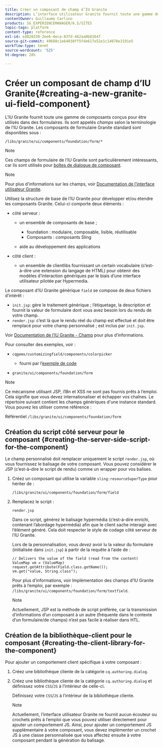 ```yaml
---
title: Créer un composant de champ d’IU Granite
description: L’interface utilisateur Granite fournit toute une gamme de composants conçus pour être utilisés dans les formulaires, appelés champs.
contentOwner: Guillaume Carlino
products: SG_EXPERIENCEMANAGER/6.5/SITES
topic-tags: platform
content-type: reference
exl-id: e4820330-2ee6-4eca-83fd-462aa0b83647
source-git-commit: 49688c1e64038ff5fde617e52e1c14878e3191e5
workflow-type: tm+mt
source-wordcount: '525'
ht-degree: 28%

---
```


# Créer un composant de champ d’IU Granite{#creating-a-new-granite-ui-field-component}

L’IU Granite fournit toute une gamme de composants conçus pour être utilisés dans des formulaires. Ils sont appelés *champs* selon la terminologie de l’IU Granite. Les composants de formulaire Granite standard sont disponibles sous :

`/libs/granite/ui/components/foundation/form/*`

>[!NOTE]
>
>Ces champs de formulaire de l’IU Granite sont particulièrement intéressants, car ils sont utilisés pour [boîtes de dialogue de composant](/help/sites-developing/developing-components.md).

>[!NOTE]
>
>Pour plus d’informations sur les champs, voir [Documentation de l’interface utilisateur Granite](https://developer.adobe.com/experience-manager/reference-materials/6-5/granite-ui/api/jcr_root/libs/granite/ui/index.html).

Utilisez la structure de base de l’IU Granite pour développer et/ou étendre les composants Granite. Celui-ci comporte deux éléments :

* côté serveur :

   * un ensemble de composants de base ;

      * foundation : modulaire, composable, lisible, réutilisable
      * Composants : composants Sling

   * aide au développement des applications

* côté client :

   * un ensemble de clientlibs fournissant un certain vocabulaire (c’est-à-dire une extension du langage de HTML) pour obtenir des modèles d’interaction génériques par le biais d’une interface utilisateur pilotée par Hypermedia.

Le composant d’IU Granite générique `field` se compose de deux fichiers d’intérêt :

* `init.jsp`: gère le traitement générique ; l’étiquetage, la description et fournit la valeur de formulaire dont vous avez besoin lors du rendu de votre champ.
* `render.jsp`: c’est là que le rendu réel du champ est effectué et doit être remplacé pour votre champ personnalisé ; est inclus par `init.jsp`.

Voir [Documentation de l’IU Granite - Champ](https://developer.adobe.com/experience-manager/reference-materials/6-5/granite-ui/api/jcr_root/libs/granite/ui/components/foundation/form/field/index.html) pour plus d’informations.

Pour consulter des exemples, voir :

* `cqgems/customizingfield/components/colorpicker`

   * fourni par l’[exemple de code](/help/sites-developing/developing-components-samples.md#code-sample-how-to-customize-dialog-fields)

* `granite/ui/components/foundation/form`

>[!NOTE]
>
>Ce mécanisme utilisant JSP, i18n et XSS ne sont pas fournis prêts à l’emploi. Cela signifie que vous devez internationaliser et échapper vos chaînes. Le répertoire suivant contient les champs génériques d&#39;une instance standard. Vous pouvez les utiliser comme référence :
>
>Référentiel `/libs/granite/ui/components/foundation/form`

## Création du script côté serveur pour le composant {#creating-the-server-side-script-for-the-component}

Le champ personnalisé doit remplacer uniquement le script `render.jsp`, où vous fournissez le balisage de votre composant. Vous pouvez considérer le JSP (c’est-à-dire le script de rendu) comme un wrapper pour vos balises.

1. Créez un composant qui utilise la variable `sling:resourceSuperType` pour hériter de :

   `/libs/granite/ui/components/foundation/form/field`

1. Remplacez le script :

   `render.jsp`

   Dans ce script, générez le balisage hypermédia (c’est-à-dire enrichi, contenant l’abordage hypermédia) afin que le client sache interagir avec l’élément généré. Cela doit respecter le style de codage côté serveur de l’IU Granite.

   Lors de la personnalisation, vous *devez* avoir lu la valeur du formulaire (initialisée dans `init.jsp`) à partir de la requête à l’aide de :

   ```
   // Delivers the value of the field (read from the content)
   ValueMap vm = (ValueMap) request.getAttribute(Field.class.getName());
   vm.get("value, String.class");
   ```

   Pour plus d’informations, voir Implémentation des champs d’IU Granite prêts à l’emploi, par exemple : `/libs/granite/ui/components/foundation/form/textfield`.

   >[!NOTE]
   >
   >Actuellement, JSP est la méthode de script préférée, car la transmission d’informations d’un composant à un autre (fréquente dans le contexte d’un formulaire/de champs) n’est pas facile à réaliser dans HTL.

## Création de la bibliothèque-client pour le composant {#creating-the-client-library-for-the-component}

Pour ajouter un comportement client spécifique à votre composant :

1. Créez une bibliothèque cliente de la catégorie `cq.authoring.dialog`.
1. Créez une bibliothèque cliente de la catégorie `cq.authoring.dialog` et définissez votre `CSS`/`JS` à l’intérieur de celle-ci.

   Définissez votre `CSS`/`JS` à l’intérieur de la bibliothèque cliente.

   >[!NOTE]
   >
   >Actuellement, l’interface utilisateur Granite ne fournit aucun écouteur ou crochets prêts à l’emploi que vous pouvez utiliser directement pour ajouter un comportement JS. Ainsi, pour ajouter un comportement JS supplémentaire à votre composant, vous devez implémenter un crochet JS à une classe personnalisée que vous affectez ensuite à votre composant pendant la génération du balisage.
